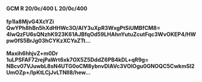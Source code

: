 #### GCM R 20/0c/400 L 20/0c/400
**fp1Ia8MjvG4XcYZi**<br/>**QwYPh8hBn5hXdHHWc3O/AIY3uXpR3WxgPtSiUMBfCM8=**<br/>**4lwQzFU6sQNzhK923K61AJBfqOd59LHAhnYutuZcutFqc3WvOKEP4/HWpw0fS5BrJg03hCYKzXCYaZTt...**<br/><br/>
**Maxih6hhjvZ+m0Dr**<br/>**1uLPSFAF72rejPaWrt6xk7OX5Z5DddZ6PB4kDL+qR9g=**<br/>**NBcv07VJuwbL8sN4UTG0oCM8ybnvDIAVc3VOIOgu0GNOQC5CwkmSI2UmOZp+/IpKtLCjJvLTNll8/hew...**